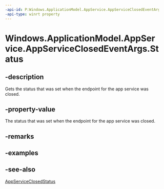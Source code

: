 ----api-id: P:Windows.ApplicationModel.AppService.AppServiceClosedEventArgs.Status
-api-type: winrt property
---<!-- Property syntaxpublic Windows.ApplicationModel.AppService.AppServiceClosedStatus Status { get; }--># Windows.ApplicationModel.AppService.AppServiceClosedEventArgs.Status## -descriptionGets the status that was set when the endpoint for the app service was closed.## -property-valueThe status that was set when the endpoint for the app service was closed.## -remarks## -examples## -see-also[AppServiceClosedStatus](appserviceclosedstatus.md)